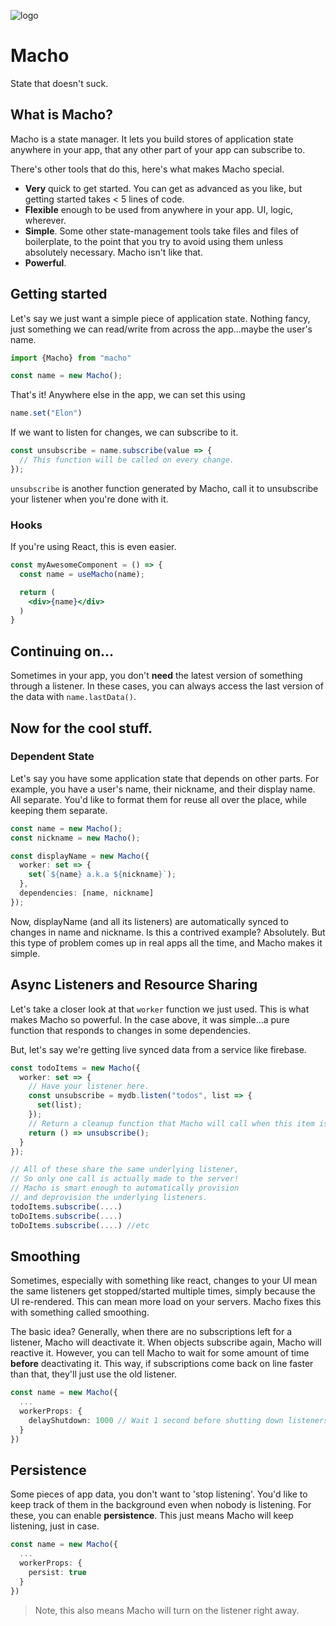 ![logo](https://user-images.githubusercontent.com/17712692/100533843-e46c5780-31d6-11eb-99db-1ae735e46ce9.png)

# Macho
State that doesn't suck.

## What is Macho?
Macho is a state manager. It lets you build stores of application state anywhere in your app, that any other part of your app can subscribe to.

There's other tools that do this, here's what makes Macho special.

- **Very** quick to get started. You can get as advanced as you like, but getting started takes < 5 lines of code.
- **Flexible** enough to be used from anywhere in your app. UI, logic, wherever.
- **Simple**. Some other state-management tools take files and files of boilerplate, to the point that you try to avoid using them unless absolutely necessary. Macho isn't like that.
- **Powerful**.

## Getting started
Let's say we just want a simple piece of application state. Nothing fancy, just something we can read/write from across the app...maybe the user's name.

```typescript
import {Macho} from "macho"

const name = new Macho();
```

That's it! Anywhere else in the app, we can set this using
```typescript
name.set("Elon")
```

If we want to listen for changes, we can subscribe to it.
```typescript
const unsubscribe = name.subscribe(value => {
  // This function will be called on every change.
});
```
`unsubscribe` is another function generated by Macho, call it to unsubscribe your listener when you're done with it. 

### Hooks
If you're using React, this is even easier.

```jsx
const myAwesomeComponent = () => {
  const name = useMacho(name);

  return (
    <div>{name}</div>
  )
}
```

## Continuing on...
Sometimes in your app, you don't **need** the latest version of something through a listener. In these cases, you can always access the last version of the data with `name.lastData()`. 

## Now for the cool stuff.

### Dependent State
Let's say you have some application state that depends on other parts. For example, you have a user's name, their nickname, and their display name. All separate. You'd like to format them for reuse all over the place, while keeping them separate.

```typescript
const name = new Macho();
const nickname = new Macho();

const displayName = new Macho({
  worker: set => {
    set(`${name} a.k.a ${nickname}`);
  },
  dependencies: [name, nickname]
});
```
Now, displayName (and all its listeners) are automatically synced to changes in name and nickname. Is this a contrived example? Absolutely. But this type of problem comes up in real apps all the time, and Macho makes it simple.

## Async Listeners and Resource Sharing

Let's take a closer look at that `worker` function we just used. This is what makes Macho so powerful. In the case above, it was simple...a pure function that responds to changes in some dependencies.

But, let's say we're getting live synced data from a service like firebase.

```typescript
const todoItems = new Macho({
  worker: set => {
    // Have your listener here.
    const unsubscribe = mydb.listen("todos", list => {
      set(list);
    });
    // Return a cleanup function that Macho will call when this item is done.
    return () => unsubscribe();
  }
});

// All of these share the same underlying listener,
// So only one call is actually made to the server!
// Macho is smart enough to automatically provision
// and deprovision the underlying listeners.
todoItems.subscribe(....)
toDoItems.subscribe(....)
toDoItems.subscribe(....) //etc
```

## Smoothing
Sometimes, especially with something like react, changes to your UI mean the same listeners get stopped/started multiple times, simply because the UI re-rendered. This can mean more load on your servers. Macho fixes this with something called smoothing.

The basic idea? Generally, when there are no subscriptions left for a listener, Macho will deactivate it. When objects subscribe again, Macho will reactive it. However, you can tell Macho to wait for some amount of time **before** deactivating it. This way, if subscriptions come back on line faster than that, they'll just use the old listener.

```typescript
const name = new Macho({
  ...
  workerProps: {
    delayShutdown: 1000 // Wait 1 second before shutting down listeners.
  }
})
```

## Persistence
Some pieces of app data, you don't want to 'stop listening'. You'd like to keep track of them in the background even when nobody is listening. For these, you can enable **persistence**. This just means Macho will keep listening, just in case.

```typescript
const name = new Macho({
  ...
  workerProps: {
    persist: true
  }
})
```
> Note, this also means Macho will turn on the listener right away.



